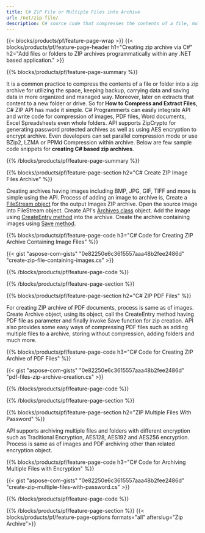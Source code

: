 ```yaml
---
title: C# ZiP File or Multiple Files into Archive
url: /net/zip-file/
description: C# source code that compresses the contents of a file, multiple files or folder into a zip archive programmatically.
---
```


{{< blocks/products/pf/feature-page-wrap >}}
{{< blocks/products/pf/feature-page-header h1="Creating zip archive via C#" h2="Add files or folders to ZIP archives programmatically within any .NET based application." >}}

{{% blocks/products/pf/feature-page-summary %}}

It is a common practice to compress the contents of a file or folder into a zip archive for utilizing the space, keeping backup, carrying data and saving data in more organized and managed way. Moreover, later on extracts that content to a new folder or drive. So for **How to Compress and Extract Files**, C# ZIP API has made it simple. C# Programmerts can easily integrate API and write code for compression of images, PDF files, Word documents, Excel Spreadsheets even whole folders. API supports ZipCrypto for generating password protected archives as well as using AES encryption to encrypt archive. Even developers can set parallel compression mode or use BZip2, LZMA or PPMd Compression within archive. Below are few sample code snippets for **creating C# based zip archives**.  

{{% /blocks/products/pf/feature-page-summary  %}}

{{% blocks/products/pf/feature-page-section  h2="C# Create ZIP Image Files Archive" %}}

Creating archives having images including BMP, JPG, GIF, TIFF and more is simple using the API. Process of adding an image to archive is, Create a [FileStream object](https://docs.microsoft.com/en-us/dotnet/api/system.io.filestream?view=netframework-4.8) for the output Images ZIP archive. Open the source image into FileStream object. Create API's [Archives class](https://apireference.aspose.com/zip/net/aspose.zip/archive) object. Add the image using [CreateEntry method](https://apireference.aspose.com/zip/net/aspose.zip.archive/createentry/methods/1) into the archive.
Create the archive containing images using [Save method](https://apireference.aspose.com/zip/net/aspose.zip/archive/methods/save).

{{% blocks/products/pf/feature-page-code h3="C# Code for Creating ZIP Archive Containing Image Files" %}}

{{< gist "aspose-com-gists" "0e82250e6c3615557aaa48b2fee2486d" "create-zip-file-containing-images.cs" >}}

{{% /blocks/products/pf/feature-page-code  %}}

{{% /blocks/products/pf/feature-page-section %}}

{{% blocks/products/pf/feature-page-section  h2="C# ZIP PDF Files" %}}


For creating ZIP archive of PDF documents, process is same as of images. Create Archive object, using its object, call the CreateEntry method having PDF file as parameter and finally invoke Save function for zip creation. API also provides some easy ways of compressing PDF files such as adding multiple files to a archive, storing without compression, adding folders and much more.

{{% blocks/products/pf/feature-page-code h3="C# Code for Creating ZIP Archive of PDF Files" %}}


{{< gist "aspose-com-gists" "0e82250e6c3615557aaa48b2fee2486d" "pdf-files-zip-archive-creation.cs" >}}

{{% /blocks/products/pf/feature-page-code  %}}

{{% /blocks/products/pf/feature-page-section %}}

{{% blocks/products/pf/feature-page-section  h2="ZIP Multiple Files With Password" %}}

API supports archiving multiple files and folders with different encryption such as Traditional Encryption, AES128, AES192 and AES256 encryption. Process is same as of images and PDF archiving other than related encryption object.

{{% blocks/products/pf/feature-page-code h3="C# Code for Archiving Multiple Files with Encryption" %}}

{{< gist "aspose-com-gists" "0e82250e6c3615557aaa48b2fee2486d" "create-zip-multiple-files-with-password.cs" >}}

{{% /blocks/products/pf/feature-page-code  %}}

{{% /blocks/products/pf/feature-page-section %}}
{{< blocks/products/pf/feature-page-options formats="all" afterslug="Zip Archive">}}